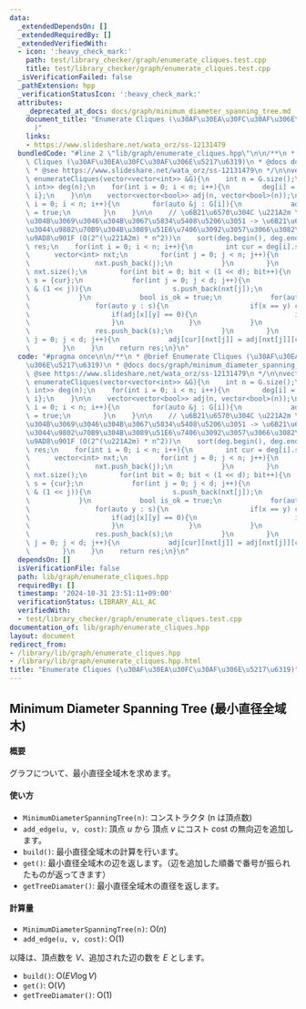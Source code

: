 ```yaml
---
data:
  _extendedDependsOn: []
  _extendedRequiredBy: []
  _extendedVerifiedWith:
  - icon: ':heavy_check_mark:'
    path: test/library_checker/graph/enumerate_cliques.test.cpp
    title: test/library_checker/graph/enumerate_cliques.test.cpp
  _isVerificationFailed: false
  _pathExtension: hpp
  _verificationStatusIcon: ':heavy_check_mark:'
  attributes:
    _deprecated_at_docs: docs/graph/minimum_diameter_spanning_tree.md
    document_title: "Enumerate Cliques (\u30AF\u30EA\u30FC\u30AF\u306E\u5217\u6319\
      )"
    links:
    - https://www.slideshare.net/wata_orz/ss-12131479
  bundledCode: "#line 2 \"lib/graph/enumerate_cliques.hpp\"\n\n/**\n * @brief Enumerate\
    \ Cliques (\u30AF\u30EA\u30FC\u30AF\u306E\u5217\u6319)\n * @docs docs/graph/minimum_diameter_spanning_tree.md\n\
    \ * @see https://www.slideshare.net/wata_orz/ss-12131479\n */\n\nvector<vector<int>>\
    \ enumerateCliques(vector<vector<int>> &G){\n    int n = G.size();\n    vector<pair<int,\
    \ int>> deg(n);\n    for(int i = 0; i < n; i++){\n        deg[i] = {(int) G[i].size(),\
    \ i};\n    }\n\n    vector<vector<bool>> adj(n, vector<bool>(n));\n    for(int\
    \ i = 0; i < n; i++){\n        for(auto &j : G[i]){\n            adj[i][j] = adj[j][i]\
    \ = true;\n        }\n    }\n\n    // \u6B21\u6570\u304C \u221A2m \u672A\u6E80\
    \u304B\u3069\u3046\u304B\u3067\u5834\u5408\u5206\u3051 -> \u6B21\u6570\u304C\u4F4E\
    \u3044\u9802\u70B9\u304B\u3089\u51E6\u7406\u3092\u3057\u3066\u3082\u5341\u5206\
    \u9AD8\u901F (O(2^(\u221A2m) * n^2))\n    sort(deg.begin(), deg.end());\n    vector<vector<int>>\
    \ res;\n    for(int i = 0; i < n; i++){\n        int cur = deg[i].second;\n  \
    \      vector<int> nxt;\n        for(int j = 0; j < n; j++){\n            if(adj[cur][j]){\n\
    \                nxt.push_back(j);\n            }\n        }\n        int d =\
    \ nxt.size();\n        for(int bit = 0; bit < (1 << d); bit++){\n            vector<int>\
    \ s = {cur};\n            for(int j = 0; j < d; j++){\n                if(bit\
    \ & (1 << j)){\n                    s.push_back(nxt[j]);\n                }\n\
    \            }\n            bool is_ok = true;\n            for(auto x : s){\n\
    \                for(auto y : s){\n                    if(x == y) continue;\n\
    \                    if(adj[x][y] == 0){\n                        is_ok = false;\n\
    \                    }\n                }\n            }\n            if(is_ok){\n\
    \                res.push_back(s);\n            }\n        }\n        for(int\
    \ j = 0; j < d; j++){\n            adj[cur][nxt[j]] = adj[nxt[j]][cur] = false;\n\
    \        }\n    }\n    return res;\n}\n"
  code: "#pragma once\n\n/**\n * @brief Enumerate Cliques (\u30AF\u30EA\u30FC\u30AF\
    \u306E\u5217\u6319)\n * @docs docs/graph/minimum_diameter_spanning_tree.md\n *\
    \ @see https://www.slideshare.net/wata_orz/ss-12131479\n */\n\nvector<vector<int>>\
    \ enumerateCliques(vector<vector<int>> &G){\n    int n = G.size();\n    vector<pair<int,\
    \ int>> deg(n);\n    for(int i = 0; i < n; i++){\n        deg[i] = {(int) G[i].size(),\
    \ i};\n    }\n\n    vector<vector<bool>> adj(n, vector<bool>(n));\n    for(int\
    \ i = 0; i < n; i++){\n        for(auto &j : G[i]){\n            adj[i][j] = adj[j][i]\
    \ = true;\n        }\n    }\n\n    // \u6B21\u6570\u304C \u221A2m \u672A\u6E80\
    \u304B\u3069\u3046\u304B\u3067\u5834\u5408\u5206\u3051 -> \u6B21\u6570\u304C\u4F4E\
    \u3044\u9802\u70B9\u304B\u3089\u51E6\u7406\u3092\u3057\u3066\u3082\u5341\u5206\
    \u9AD8\u901F (O(2^(\u221A2m) * n^2))\n    sort(deg.begin(), deg.end());\n    vector<vector<int>>\
    \ res;\n    for(int i = 0; i < n; i++){\n        int cur = deg[i].second;\n  \
    \      vector<int> nxt;\n        for(int j = 0; j < n; j++){\n            if(adj[cur][j]){\n\
    \                nxt.push_back(j);\n            }\n        }\n        int d =\
    \ nxt.size();\n        for(int bit = 0; bit < (1 << d); bit++){\n            vector<int>\
    \ s = {cur};\n            for(int j = 0; j < d; j++){\n                if(bit\
    \ & (1 << j)){\n                    s.push_back(nxt[j]);\n                }\n\
    \            }\n            bool is_ok = true;\n            for(auto x : s){\n\
    \                for(auto y : s){\n                    if(x == y) continue;\n\
    \                    if(adj[x][y] == 0){\n                        is_ok = false;\n\
    \                    }\n                }\n            }\n            if(is_ok){\n\
    \                res.push_back(s);\n            }\n        }\n        for(int\
    \ j = 0; j < d; j++){\n            adj[cur][nxt[j]] = adj[nxt[j]][cur] = false;\n\
    \        }\n    }\n    return res;\n}\n"
  dependsOn: []
  isVerificationFile: false
  path: lib/graph/enumerate_cliques.hpp
  requiredBy: []
  timestamp: '2024-10-31 23:51:11+09:00'
  verificationStatus: LIBRARY_ALL_AC
  verifiedWith:
  - test/library_checker/graph/enumerate_cliques.test.cpp
documentation_of: lib/graph/enumerate_cliques.hpp
layout: document
redirect_from:
- /library/lib/graph/enumerate_cliques.hpp
- /library/lib/graph/enumerate_cliques.hpp.html
title: "Enumerate Cliques (\u30AF\u30EA\u30FC\u30AF\u306E\u5217\u6319)"
---
```

## Minimum Diameter Spanning Tree (最小直径全域木)

#### 概要

グラフについて、最小直径全域木を求めます。

#### 使い方

- `MinimumDiameterSpanningTree(n)`: コンストラクタ (n は頂点数)
- `add_edge(u, v, cost)`: 頂点 $u$ から 頂点 $v$ にコスト cost の無向辺を追加します。
- `build()`: 最小直径全域木の計算を行います。
- `get()`: 最小直径全域木の辺を返します。（辺を追加した順番で番号が振られたものが返ってきます）
- `getTreeDiamater()`: 最小直径全域木の直径を返します。

#### 計算量

- `MinimumDiameterSpanningTree(n)`: $\mathrm{O}(n)$
- `add_edge(u, v, cost)`: $\mathrm{O}(1)$

以降は、頂点数を $V$、追加された辺の数を $E$ とします。

- `build()`: $\mathrm{O}(EV \log V)$
- `get()`: $\mathrm{O}(V)$
- `getTreeDiamater()`: $\mathrm{O}(1)$
